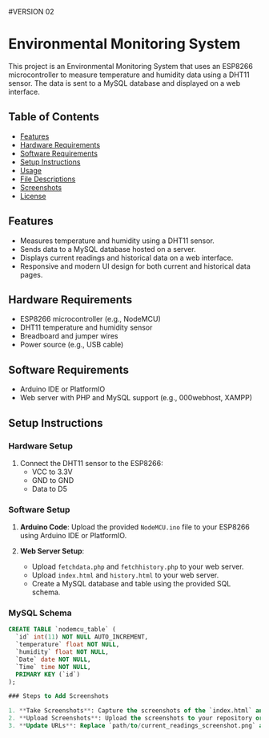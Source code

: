 #VERSION 02
# Environmental Monitoring System

This project is an Environmental Monitoring System that uses an ESP8266 microcontroller to measure temperature and humidity data using a DHT11 sensor. The data is sent to a MySQL database and displayed on a web interface.

## Table of Contents

- [Features](#features)
- [Hardware Requirements](#hardware-requirements)
- [Software Requirements](#software-requirements)
- [Setup Instructions](#setup-instructions)
- [Usage](#usage)
- [File Descriptions](#file-descriptions)
- [Screenshots](#screenshots)
- [License](#license)

## Features

- Measures temperature and humidity using a DHT11 sensor.
- Sends data to a MySQL database hosted on a server.
- Displays current readings and historical data on a web interface.
- Responsive and modern UI design for both current and historical data pages.

## Hardware Requirements

- ESP8266 microcontroller (e.g., NodeMCU)
- DHT11 temperature and humidity sensor
- Breadboard and jumper wires
- Power source (e.g., USB cable)

## Software Requirements

- Arduino IDE or PlatformIO
- Web server with PHP and MySQL support (e.g., 000webhost, XAMPP)

## Setup Instructions

### Hardware Setup

1. Connect the DHT11 sensor to the ESP8266:
   - VCC to 3.3V
   - GND to GND
   - Data to D5

### Software Setup

1. **Arduino Code**: Upload the provided `NodeMCU.ino` file to your ESP8266 using Arduino IDE or PlatformIO.

2. **Web Server Setup**:
   - Upload `fetchdata.php` and `fetchhistory.php` to your web server.
   - Upload `index.html` and `history.html` to your web server.
   - Create a MySQL database and table using the provided SQL schema.

### MySQL Schema

```sql
CREATE TABLE `nodemcu_table` (
  `id` int(11) NOT NULL AUTO_INCREMENT,
  `temperature` float NOT NULL,
  `humidity` float NOT NULL,
  `Date` date NOT NULL,
  `Time` time NOT NULL,
  PRIMARY KEY (`id`)
);

### Steps to Add Screenshots

1. **Take Screenshots**: Capture the screenshots of the `index.html` and `history.html` pages.
2. **Upload Screenshots**: Upload the screenshots to your repository or an image hosting service.
3. **Update URLs**: Replace `path/to/current_readings_screenshot.png` and `path/to/view_history_screenshot.png` with the actual URLs where your screenshots are hosted.
